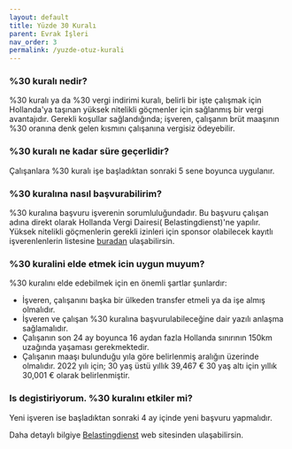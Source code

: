 ```yaml
---
layout: default
title: Yüzde 30 Kuralı
parent: Evrak İşleri
nav_order: 3
permalink: /yuzde-otuz-kurali
---
```


### %30 kuralı nedir?

%30 kuralı ya da %30 vergi indirimi kuralı, belirli bir işte çalışmak için Hollanda'ya taşınan yüksek nitelikli
göçmenler için sağlanmış bir vergi avantajıdır. Gerekli koşullar sağlandığında; işveren, çalışanın brüt maaşının %30
oranına denk gelen kısmını çalışanına vergisiz ödeyebilir.

### %30 kuralı ne kadar süre geçerlidir?

Çalışanlara %30 kuralı işe başladıktan sonraki 5 sene boyunca uygulanır.

### %30 kuralına nasıl başvurabilirim?

%30 kuralına başvuru işverenin sorumluluğundadır. Bu başvuru çalışan adına direkt olarak Hollanda Vergi Dairesi(
Belastingdienst)'ne yapılır. Yüksek nitelikli göçmenlerin gerekli izinleri için sponsor olabilecek kayıtlı
işverenlenlerin listesine [buradan](https://ind.nl/en/public-register-recognised-sponsors) ulaşabilirsin.

### %30 kuralini elde etmek icin uygun muyum?

%30 kuralını elde edebilmek için en önemli şartlar şunlardır:

* İşveren, çalışanını başka bir ülkeden transfer etmeli ya da işe almış olmalıdır.
* İşveren ve çalışan %30 kuralına başvurulabileceğine dair yazılı anlaşma sağlamalıdır.
* Çalışanın son 24 ay boyunca 16 aydan fazla Hollanda sınırının 150km uzağında yaşaması gerekmektedir.
* Çalışanın maaşı bulunduğu yıla göre belirlenmiş aralığın üzerinde olmalıdır. 2022 yılı için; 30 yaş üstü yıllık 39,467
  € 30 yaş altı için yıllık 30,001 € olarak belirlenmiştir.

### Is degistiriyorum. %30 kuralını etkiler mi?

Yeni işveren ise başladıktan sonraki 4 ay içinde yeni başvuru yapmalıdır.

Daha detaylı
bilgiye [Belastingdienst](https://www.belastingdienst.nl/wps/wcm/connect/en/individuals/content/coming-to-work-in-the-netherlands-30-percent-facility)
web sitesinden ulaşabilirsin.